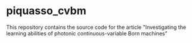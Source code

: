 # piquasso_cvbm
This repository contains the source code for the article "Investigating the learning abilities of photonic continuous-variable Born machines"
